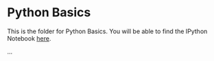 # Python Basics

This is the folder for Python Basics. You will be able to find the IPython Notebook [here]().

...